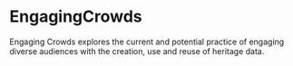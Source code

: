 # EngagingCrowds
Engaging Crowds explores the current and potential practice of engaging diverse audiences with the creation, use and reuse of heritage data.
